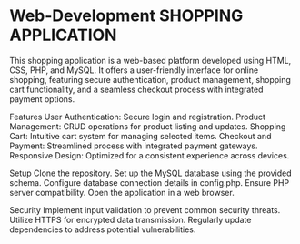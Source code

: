 # Web-Development SHOPPING APPLICATION

This shopping application is a web-based platform developed using HTML, CSS, PHP, and MySQL. It offers a user-friendly interface for online shopping, featuring secure authentication, product management, shopping cart functionality, and a seamless checkout process with integrated payment options.

Features
User Authentication: Secure login and registration.
Product Management: CRUD operations for product listing and updates.
Shopping Cart: Intuitive cart system for managing selected items.
Checkout and Payment: Streamlined process with integrated payment gateways.
Responsive Design: Optimized for a consistent experience across devices.

Setup
Clone the repository.
Set up the MySQL database using the provided schema.
Configure database connection details in config.php.
Ensure PHP server compatibility.
Open the application in a web browser.

Security
Implement input validation to prevent common security threats.
Utilize HTTPS for encrypted data transmission.
Regularly update dependencies to address potential vulnerabilities.
